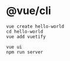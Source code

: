 # @vue/cli

    vue create hello-world
    cd hello-world
    vue add vuetify

    vue ui
    npm run server
